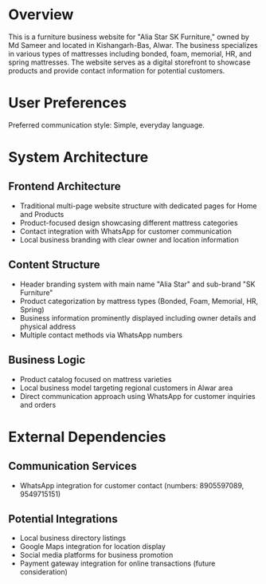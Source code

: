 # Overview

This is a furniture business website for "Alia Star SK Furniture," owned by Md Sameer and located in Kishangarh-Bas, Alwar. The business specializes in various types of mattresses including bonded, foam, memorial, HR, and spring mattresses. The website serves as a digital storefront to showcase products and provide contact information for potential customers.

# User Preferences

Preferred communication style: Simple, everyday language.

# System Architecture

## Frontend Architecture
- Traditional multi-page website structure with dedicated pages for Home and Products
- Product-focused design showcasing different mattress categories
- Contact integration with WhatsApp for customer communication
- Local business branding with clear owner and location information

## Content Structure
- Header branding system with main name "Alia Star" and sub-brand "SK Furniture"
- Product categorization by mattress types (Bonded, Foam, Memorial, HR, Spring)
- Business information prominently displayed including owner details and physical address
- Multiple contact methods via WhatsApp numbers

## Business Logic
- Product catalog focused on mattress varieties
- Local business model targeting regional customers in Alwar area
- Direct communication approach using WhatsApp for customer inquiries and orders

# External Dependencies

## Communication Services
- WhatsApp integration for customer contact (numbers: 8905597089, 9549715151)

## Potential Integrations
- Local business directory listings
- Google Maps integration for location display
- Social media platforms for business promotion
- Payment gateway integration for online transactions (future consideration)